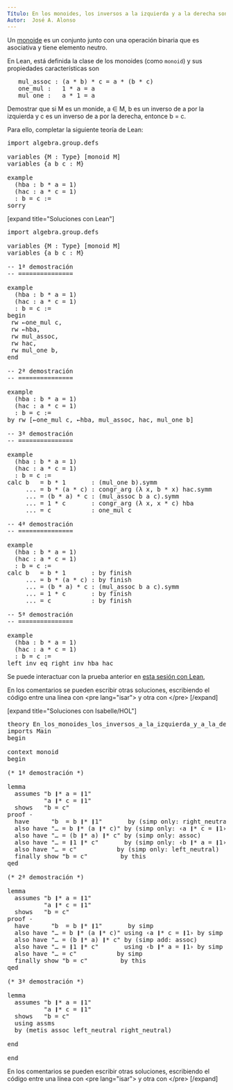 ```yaml
---
Título: En los monoides, los inversos a la izquierda y a la derecha son iguales
Autor:  José A. Alonso
---
```


Un [monoide](https://en.wikipedia.org/wiki/Monoid) es un conjunto junto con una operación binaria que es asociativa y tiene elemento neutro.

En Lean, está definida la clase de los monoides (como `monoid`) y sus propiedades características son
<pre lang="text">
   mul_assoc : (a * b) * c = a * (b * c)
   one_mul :   1 * a = a
   mul_one :   a * 1 = a
</pre>

Demostrar que si M es un monide, a ∈ M, b es un inverso de a por la izquierda y c es un inverso de a por la derecha, entonce b = c.

Para ello, completar la siguiente teoría de Lean:

<pre lang="lean">
import algebra.group.defs

variables {M : Type} [monoid M]
variables {a b c : M}

example
  (hba : b * a = 1)
  (hac : a * c = 1)
  : b = c :=
sorry
</pre>

[expand title="Soluciones con Lean"]

<pre lang="lean">
import algebra.group.defs

variables {M : Type} [monoid M]
variables {a b c : M}

-- 1ª demostración
-- ===============

example
  (hba : b * a = 1)
  (hac : a * c = 1)
  : b = c :=
begin
 rw ←one_mul c,
 rw ←hba,
 rw mul_assoc,
 rw hac,
 rw mul_one b,
end

-- 2ª demostración
-- ===============

example
  (hba : b * a = 1)
  (hac : a * c = 1)
  : b = c :=
by rw [←one_mul c, ←hba, mul_assoc, hac, mul_one b]

-- 3ª demostración
-- ===============

example
  (hba : b * a = 1)
  (hac : a * c = 1)
  : b = c :=
calc b   = b * 1       : (mul_one b).symm
     ... = b * (a * c) : congr_arg (λ x, b * x) hac.symm
     ... = (b * a) * c : (mul_assoc b a c).symm
     ... = 1 * c       : congr_arg (λ x, x * c) hba
     ... = c           : one_mul c

-- 4ª demostración
-- ===============

example
  (hba : b * a = 1)
  (hac : a * c = 1)
  : b = c :=
calc b   = b * 1       : by finish
     ... = b * (a * c) : by finish
     ... = (b * a) * c : (mul_assoc b a c).symm
     ... = 1 * c       : by finish
     ... = c           : by finish

-- 5ª demostración
-- ===============

example
  (hba : b * a = 1)
  (hac : a * c = 1)
  : b = c :=
left_inv_eq_right_inv hba hac
</pre>

Se puede interactuar con la prueba anterior en <a href="https://www.cs.us.es/~jalonso/lean-web-editor/#url=https://raw.githubusercontent.com/jaalonso/Calculemus/main/src/En_los_monoides_los_inversos_a_la_izquierda_y_a_la_derecha_son_iguales.lean" rel="noopener noreferrer" target="_blank">esta sesión con Lean</a>,

En los comentarios se pueden escribir otras soluciones, escribiendo el código entre una línea con &#60;pre lang=&quot;isar&quot;&#62; y otra con &#60;/pre&#62;
[/expand]

[expand title="Soluciones con Isabelle/HOL"]

<pre lang="isar">
theory En_los_monoides_los_inversos_a_la_izquierda_y_a_la_derecha_son_iguales
imports Main
begin

context monoid
begin

(* 1ª demostración *)

lemma
  assumes "b ❙* a = ❙1"
          "a ❙* c = ❙1"
  shows   "b = c"
proof -
  have      "b  = b ❙* ❙1"       by (simp only: right_neutral)
  also have "… = b ❙* (a ❙* c)" by (simp only: ‹a ❙* c = ❙1›)
  also have "… = (b ❙* a) ❙* c" by (simp only: assoc)
  also have "… = ❙1 ❙* c"       by (simp only: ‹b ❙* a = ❙1›)
  also have "… = c"           by (simp only: left_neutral)
  finally show "b = c"         by this
qed

(* 2ª demostración *)

lemma
  assumes "b ❙* a = ❙1"
          "a ❙* c = ❙1"
  shows   "b = c"
proof -
  have      "b  = b ❙* ❙1"       by simp
  also have "… = b ❙* (a ❙* c)" using ‹a ❙* c = ❙1› by simp
  also have "… = (b ❙* a) ❙* c" by (simp add: assoc)
  also have "… = ❙1 ❙* c"       using ‹b ❙* a = ❙1› by simp
  also have "… = c"           by simp
  finally show "b = c"         by this
qed

(* 3ª demostración *)

lemma
  assumes "b ❙* a = ❙1"
          "a ❙* c = ❙1"
  shows   "b = c"
  using assms
  by (metis assoc left_neutral right_neutral)

end

end
</pre>

En los comentarios se pueden escribir otras soluciones, escribiendo el código entre una línea con &#60;pre lang=&quot;isar&quot;&#62; y otra con &#60;/pre&#62;
[/expand]
